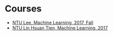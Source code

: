 # Courses

- [NTU Lee, Machine Learning, 2017, Fall](https://github.com/kaka-lin/ML-Notes/tree/master/Courses/ML-Course-NTU-Lee)
- [NTU Lin Hsuan Tien, Machine Learning, 2017](https://github.com/kaka-lin/ML-Notes/tree/master/Courses/NTU_Hsuan-Tien)

